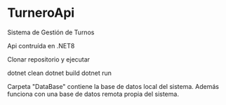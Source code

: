 # TurneroApi

Sistema de Gestión de Turnos

Api contruída en .NET8

Clonar repositorio y ejecutar

dotnet clean
dotnet build
dotnet run

Carpeta "DataBase" contiene la base de datos local del sistema. Además funciona con una base de datos remota propia del sistema.